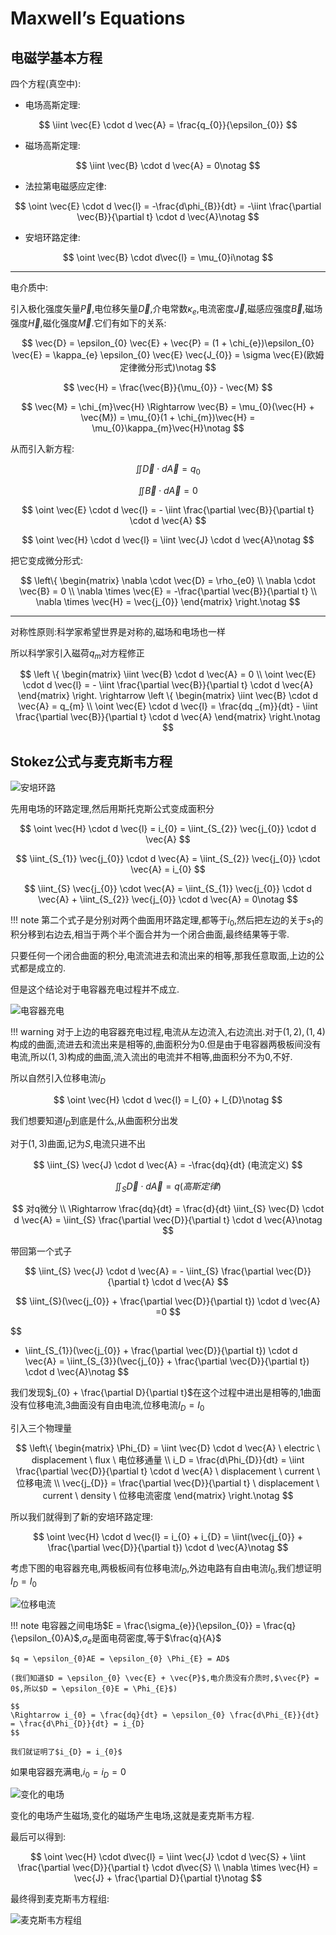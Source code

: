 # Maxwell’s Equations

## 电磁学基本方程

四个方程(真空中):

- 电场高斯定理:

$$
\iint \vec{E} \cdot d \vec{A} = \frac{q_{0}}{\epsilon_{0}}
$$

- 磁场高斯定理:

$$
\iint \vec{B} \cdot d \vec{A} = 0\notag
$$

- 法拉第电磁感应定律:

$$
\oint \vec{E} \cdot d \vec{l} = -\frac{d\phi_{B}}{dt} = -\iint \frac{\partial \vec{B}}{\partial t} \cdot d \vec{A}\notag
$$

- 安培环路定律:

$$
\oint \vec{B} \cdot d\vec{l} = \mu_{0}i\notag
$$

---

电介质中:

引入极化强度矢量$\vec{P}$,电位移矢量$\vec{D}$,介电常数$\kappa_{e}$,电流密度$\vec{J}$,磁感应强度$\vec{B}$,磁场强度$\vec{H}$,磁化强度$\vec{M}$.它们有如下的关系:

$$
\vec{D} = \epsilon_{0} \vec{E} + \vec{P} = (1 + \chi_{e})\epsilon_{0} \vec{E} = \kappa_{e} \epsilon_{0} \vec{E}
\vec{J_{0}} = \sigma \vec{E}(欧姆定律微分形式)\notag
$$

$$
\vec{H} = \frac{\vec{B}}{\mu_{0}} - \vec{M}
$$

$$
\vec{M} = \chi_{m}\vec{H}
\Rightarrow
\vec{B} = \mu_{0}(\vec{H} + \vec{M}) = \mu_{0}(1 + \chi_{m})\vec{H} = \mu_{0}\kappa_{m}\vec{H}\notag
$$

从而引入新方程:

$$
\iint \vec{D} \cdot d\vec{A} = q_{0}
$$

$$
\iint \vec{B} \cdot d \vec{A} = 0
$$

$$
\oint \vec{E} \cdot d \vec{l} = - \iint \frac{\partial \vec{B}}{\partial t} \cdot d \vec{A}
$$

$$
\oint \vec{H} \cdot d \vec{l} = \iint \vec{J} \cdot d \vec{A}\notag
$$

把它变成微分形式:

$$
\left\{
\begin{matrix}
\nabla \cdot \vec{D} = \rho_{e0} \\
\nabla \cdot \vec{B} = 0 \\
\nabla \times \vec{E} = -\frac{\partial \vec{B}}{\partial t} \\
\nabla \times \vec{H} = \vec{j_{0}}
\end{matrix}
\right.\notag
$$

---

对称性原则:科学家希望世界是对称的,磁场和电场也一样

所以科学家引入磁荷$q_{m}$对方程修正

$$
\left \{
\begin{matrix}
\iint \vec{B} \cdot d \vec{A} = 0 \\
\oint \vec{E} \cdot d \vec{l} = - \iint \frac{\partial \vec{B}}{\partial t} \cdot d \vec{A}
\end{matrix}
\right.
\rightarrow
\left \{
\begin{matrix}
\iint \vec{B} \cdot d \vec{A} = q_{m} \\
\oint \vec{E} \cdot d \vec{l} = \frac{dq
_{m}}{dt} - \iint \frac{\partial \vec{B}}{\partial t} \cdot d \vec{A}
\end{matrix}
\right.\notag
$$

## Stokez公式与麦克斯韦方程

![安培环路](./figures/maxwell_equation/安培环路.png#pic_center)

先用电场的环路定理,然后用斯托克斯公式变成面积分

$$
\oint \vec{H} \cdot d \vec{l} = i_{0} = \iint_{S_{2}} \vec{j_{0}} \cdot d \vec{A} 
$$

$$
\iint_{S_{1}} \vec{j_{0}} \cdot d \vec{A} = \iint_{S_{2}} \vec{j_{0}} \cdot \vec{A} = i_{0}
$$

$$
\iint_{S} \vec{j_{0}} \cdot \vec{A} = \iint_{S_{1}} \vec{j_{0}} \cdot d \vec{A} + \iint_{S_{2}} \vec{j_{0}} \cdot d \vec{A} = 0\notag
$$

!!! note 
    第二个式子是分别对两个曲面用环路定理,都等于$i_{0}$,然后把左边的关于$s_{1}$的积分移到右边去,相当于两个半个面合并为一个闭合曲面,最终结果等于零.

只要任何一个闭合曲面的积分,电流流进去和流出来的相等,那我任意取面,上边的公式都是成立的.

但是这个结论对于电容器充电过程并不成立.

![电容器充电](./figures/maxwell_equation/电容器充电.png#pic_center)

!!! warning
    对于上边的电容器充电过程,电流从左边流入,右边流出.对于$(1,2),(1,4)$构成的曲面,流进去和流出来是相等的,曲面积分为0.但是由于电容器两极板间没有电流,所以$(1,3)$构成的曲面,流入流出的电流并不相等,曲面积分不为0,不好.

所以自然引入位移电流$i_{D}$

$$
\oint \vec{H} \cdot d \vec{l} = I_{0} + I_{D}\notag
$$

我们想要知道$I_{D}$到底是什么,从曲面积分出发

对于$(1,3)$曲面,记为$S$,电流只进不出

$$
\iint_{S} \vec{J} \cdot d \vec{A} = -\frac{dq}{dt} (电流定义)
$$

$$
\iint_{S} \vec{D} \cdot d \vec{A} = q (高斯定律)
$$

$$
对q微分 \\ \Rightarrow
\frac{dq}{dt} = \frac{d}{dt} \iint_{S} \vec{D} \cdot d \vec{A} = \iint_{S} \frac{\partial \vec{D}}{\partial t} \cdot d \vec{A}\notag
$$

带回第一个式子

$$
\iint_{S} \vec{J} \cdot d \vec{A} = - \iint_{S} \frac{\partial \vec{D}}{\partial t} \cdot d \vec{A}
$$

$$
\iint_{S}(\vec{j_{0}} + \frac{\partial \vec{D}}{\partial t}) \cdot d \vec{A} =0
$$

$$
- \iint_{S_{1}}(\vec{j_{0}} + \frac{\partial \vec{D}}{\partial t}) \cdot d \vec{A} = \iint_{S_{3}}(\vec{j_{0}} + \frac{\partial \vec{D}}{\partial t}) \cdot d \vec{A}\notag
$$

我们发现$j_{0} + \frac{\partial D}{\partial t}$在这个过程中进出是相等的,1曲面没有位移电流,3曲面没有自由电流,位移电流$I_{D} = I_{0}$

引入三个物理量

$$
\left\{
\begin{matrix}
\Phi_{D} = \iint \vec{D} \cdot d \vec{A} \ electric \ displacement \ flux \ 电位移通量 \\
i_D = \frac{d\Phi_{D}}{dt} = \iint \frac{\partial \vec{D}}{\partial t} \cdot d \vec{A} \ displacement \ current \ 位移电流 \\
\vec{j_{D}} = \frac{\partial \vec{D}}{\partial t} \ displacement \ current \ density \ 位移电流密度
\end{matrix}
\right.\notag
$$

所以我们就得到了新的安培环路定理:

$$
\oint \vec{H} \cdot d \vec{l} = i_{0} + i_{D} = \iint(\vec{j_{0}} + \frac{\partial \vec{D}}{\partial t}) \cdot d \vec{A}\notag
$$

考虑下图的电容器充电,两极板间有位移电流$I_{D}$,外边电路有自由电流$I_{0}$,我们想证明$I_{D} = I_{0}$

![位移电流](./figures/maxwell_equation/位移电流.png#pic_center)

!!! note
    电容器之间电场$E = \frac{\sigma_{e}}{\epsilon_{0}} = \frac{q}{\epsilon_{0}A}$,$\sigma_{e}$是面电荷密度,等于$\frac{q}{A}$

    $q = \epsilon_{0}AE = \epsilon_{0} \Phi_{E} = AD$

    (我们知道$D = \epsilon_{0} \vec{E} + \vec{P}$,电介质没有介质时,$\vec{P} = 0$,所以$D = \epsilon_{0}E = \Phi_{E}$)

    $$
    \Rightarrow i_{0} = \frac{dq}{dt} = \epsilon_{0} \frac{d\Phi_{E}}{dt} = \frac{d\Phi_{D}}{dt} = i_{D}
    $$

    我们就证明了$i_{D} = i_{0}$

如果电容器充满电,$i_{0} = i_{D} = 0$

![变化的电场](./figures/maxwell_equation/变化的电场.png#pic_center)

变化的电场产生磁场,变化的磁场产生电场,这就是麦克斯韦方程.

最后可以得到:

$$
\oint \vec{H} \cdot d\vec{l} = \iint \vec{J} \cdot d \vec{S} + \iint \frac{\partial \vec{D}}{\partial t} \cdot d\vec{S} \\
\nabla \times \vec{H} = \vec{J} + \frac{\partial D}{\partial t}\notag
$$

最终得到麦克斯韦方程组:

![麦克斯韦方程组](./figures/maxwell_equation/麦克斯韦方程组.png#pic_center)
